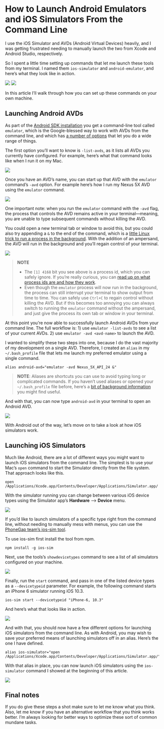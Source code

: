 # How to Launch Android Emulators and iOS Simulators From the Command Line

I use the iOS Simulator and AVDs (Android Virtual Devices) heavily, and I was getting frustrated needing to manually launch the two from Xcode and Android Studio, respectively.

So I spent a little time setting up commands that let me launch these tools from my terminal. I named them  `ios-simulator` and `android-emulator`, and here’s what they look like in action.

![](ios-sim-workflow.gif)
![](android-avd-workflow.gif)

In this article I’ll walk through how you can set up these commands on your own machine.

## Launching Android AVDs

As part of the [Android SDK installation](https://developer.android.com/studio/install.html) you get a command-line tool called `emulator`, which is the Google-blessed way to work with AVDs from the command line, and which has [a number of options](https://developer.android.com/studio/run/emulator-commandline.html) that let you do a wide range of things.

The first option you’ll want to know is `-list-avds`, as it lists all AVDs you currently have configured. For example, here’s what that command looks like when I run it on my Mac.

![](list-of-avds.png)

Once you have an AVD’s name, you can start up that AVD with the `emulator` command’s `-avd` option. For example here’s how I run my Nexus 5X AVD using the `emulator` command.

![](run-avd.png)

One important note: when you run the `emulator` command with the `-avd` flag, the process that controls the AVD remains active in your terminal—meaning, you are unable to type subsequent commands without killing the AVD.

You could open a new terminal tab or window to avoid this, but you could also try appending a `&` to the end of the command, which is a [little Linux trick to run a process in the background](https://kb.iu.edu/d/afnz). With the addition of an ampersand, the AVD will run in the background and you’ll regain control of your terminal.

![](avd-run-background.png)

> **NOTE**
> * The `[1] 4168` bit you see above is a process id, which you can safely ignore. If you’re really curious, you can [read up on what process ids are and how they work](https://www.digitalocean.com/community/tutorials/how-to-use-ps-kill-and-nice-to-manage-processes-in-linux).
> * Even though the `emulator` process will now run in the background, the process can still interrupt your terminal to show output from time to time. You can safely use `Ctrl+C` to regain control without killing the AVD. But if this becomes too annoying you can always switch to running the `emulator` command without the ampersand, and just give the process its own tab or window in your terminal.

At this point you’re now able to successfully launch Android AVDs from your command line. The full workflow is: 1) use `emulator -list-avds` to see a list of your current AVDs. 2) use `emulator -avd <avd-name>` to launch the AVD.

I wanted to simplify these two steps into one, because I do the vast majority of my development on a single AVD. Therefore, I created an `alias` in my `~/.bash_profile` file that lets me launch my preferred emulator using a single command.

```
alias android-avd="emulator -avd Nexus_5X_API_24 &"
```

> **NOTE**: Aliases are shortcuts you can use to avoid typing long or complicated commands. If you haven’t used aliases or opened your `~/.bash_profile` file before, here’s a [bit of background information](https://www.moncefbelyamani.com/create-aliases-in-bash-profile-to-assign-shortcuts-for-common-terminal-commands/) you might find useful.

And with that, you can now type `android-avd` in your terminal to open an Android AVD.

![](android-avd-workflow.gif)

With Android out of the way, let’s move on to take a look at how iOS simulators work.

## Launching iOS Simulators

Much like Android, there are a lot of different ways you might want to launch iOS simulators from the command line. The simplest is to use your Mac’s `open` command to start the Simulator directly from the file system. That approach looks like this.

```
open /Applications/Xcode.app/Contents/Developer/Applications/Simulator.app/
```

With the simulator running you can change between various iOS device types using the Simulator app’s **Hardware** --> **Device** menu.

![](simulator-menu.png)

If you’d like to launch simulators of a specific type right from the command line, without needing to manually mess with menus, you can use the [PhoneGap team’s ios-sim tool](https://github.com/phonegap/ios-sim).

To use ios-sim first install the tool from npm.

```
npm install -g ios-sim
```

Next, use the tools’s `showdevicetypes` command to see a list of all simulators configured on your machine.

![](ios-sim-device-types.png)

Finally, run the `start` command, and pass in one of the listed device types as a `--devicetypeid` parameter. For example, the following command starts an iPhone 6 simulator running iOS 10.3.

```
ios-sim start --devicetypeid "iPhone-6, 10.3"
```

And here’s what that looks like in action.

![](ios-sim-starting.png)

And with that, you should now have a few different options for launching iOS simulators from the command line. As with Android, you may wish to save your preferred means of launching simulators off in an alias. Here’s the one I have defined.

```
alias ios-simulator="open /Applications/Xcode.app/Contents/Developer/Applications/Simulator.app/"
```

With that alias in place, you can now launch iOS simulators using the `ios-simulator` command I showed at the beginning of this article.

![](ios-sim-workflow.gif)

## Final notes

If you do give these steps a shot make sure to let me know what you think. Also, let me know if you have an alternative workflow that you think works better. I’m always looking for better ways to optimize these sort of common mundane tasks.
